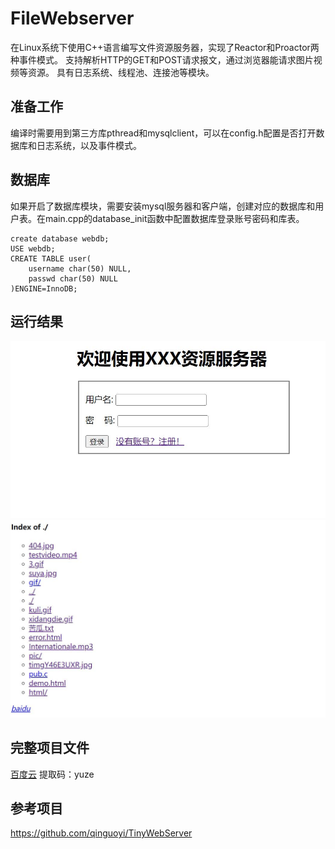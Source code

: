 # FileWebserver
在Linux系统下使用C++语言编写文件资源服务器，实现了Reactor和Proactor两种事件模式。 支持解析HTTP的GET和POST请求报文，通过浏览器能请求图片视频等资源。
具有日志系统、线程池、连接池等模块。
## 准备工作
编译时需要用到第三方库pthread和mysqlclient，可以在config.h配置是否打开数据库和日志系统，以及事件模式。
## 数据库
如果开启了数据库模块，需要安装mysql服务器和客户端，创建对应的数据库和用户表。在main.cpp的database_init函数中配置数据库登录账号密码和库表。
```
create database webdb;
USE webdb;
CREATE TABLE user(
    username char(50) NULL,
    passwd char(50) NULL
)ENGINE=InnoDB;
```
## 运行结果
![登录显示](resources/test1.jpg)
![资源列表](resources/test2.jpg)
## 完整项目文件
[百度云](https://pan.baidu.com/s/1KDnY9qob6o8Pc6e8m51f9A ) 提取码：yuze
## 参考项目
https://github.com/qinguoyi/TinyWebServer
